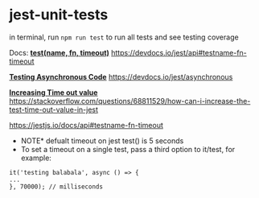 # jest-unit-tests

in terminal, run `npm run test` to run all tests and see testing coverage

Docs:
<ins>**test(name, fn, timeout)**</ins>
https://devdocs.io/jest/api#testname-fn-timeout

<ins>**Testing Asynchronous Code**</ins>
https://devdocs.io/jest/asynchronous

<ins>**Increasing Time out value**</ins>
https://stackoverflow.com/questions/68811529/how-can-i-increase-the-test-time-out-value-in-jest

https://jestjs.io/docs/api#testname-fn-timeout

- NOTE\* defualt timeout on jest test() is 5 seconds
- To set a timeout on a single test, pass a third option to it/test, for example:

```
it('testing balabala', async () => {
...
}, 70000); // milliseconds
```
